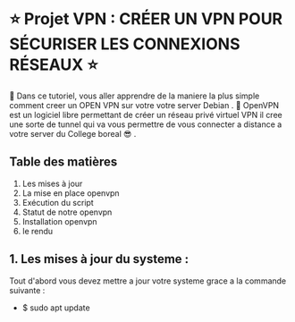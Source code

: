 # :star: Projet VPN  : CRÉER UN VPN POUR SÉCURISER LES CONNEXIONS RÉSEAUX  :star:
:rose: Dans ce tutoriel, vous aller apprendre de la maniere la plus simple comment creer un OPEN VPN sur votre votre server Debian . :rose:
OpenVPN est un logiciel libre permettant de créer un réseau privé virtuel VPN   il cree une sorte de tunnel qui va vous permettre de vous connecter a distance a votre server du College boreal :sunglasses:  . 


## Table des matières
  1. Les mises à jour
  2. La mise en place openvpn
  3. Exécution du script
  4. Statut de notre openvpn
  6. Installation openvpn
  7. le rendu
  
  
## 1. Les mises à jour du systeme :
Tout d'abord vous devez mettre a jour votre systeme grace a la commande suivante :
 - $ sudo apt update





